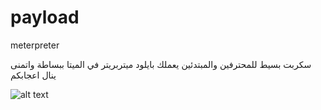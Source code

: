 # payload
meterpreter 


سكربت بسيط للمحترفين والمبتدئين يعملك بايلود ميتربريتر في الميتا ببساطة واتمنى ينال اعجابكم


![alt text](https://d.top4top.net/p_820rf2wj1.jpg)


